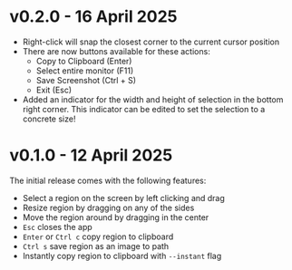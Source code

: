 # v0.2.0 - 16 April 2025

- Right-click will snap the closest corner to the current cursor position
- There are now buttons available for these actions:
  - Copy to Clipboard (Enter)
  - Select entire monitor (F11)
  - Save Screenshot (Ctrl + S)
  - Exit (Esc)
- Added an indicator for the width and height of selection in the bottom right corner. This indicator can be edited to set the selection to a concrete size!

# v0.1.0 - 12 April 2025

The initial release comes with the following features:

- Select a region on the screen by left clicking and drag
- Resize region by dragging on any of the sides
- Move the region around by dragging in the center
- `Esc` closes the app
- `Enter` or `Ctrl c` copy region to clipboard
- `Ctrl s` save region as an image to path
- Instantly copy region to clipboard with `--instant` flag
